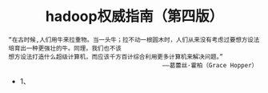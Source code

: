<div align="center"><h1>hadoop权威指南（第四版）</h1></div>

```
“在古时候,人们用牛来拉重物。当一头牛；拉不动一根圆木时，人们从来没有考虑过要想方设法培育出一种更强壮的牛。同理，我们也不该
想方设法打造什么超级计算机，而应该千方百计综合利用更多计算机来解决问题。”
									       ——葛蕾丝·霍柏（Grace Hopper）
```

* 1、